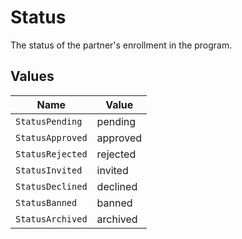 # Status

The status of the partner's enrollment in the program.


## Values

| Name             | Value            |
| ---------------- | ---------------- |
| `StatusPending`  | pending          |
| `StatusApproved` | approved         |
| `StatusRejected` | rejected         |
| `StatusInvited`  | invited          |
| `StatusDeclined` | declined         |
| `StatusBanned`   | banned           |
| `StatusArchived` | archived         |